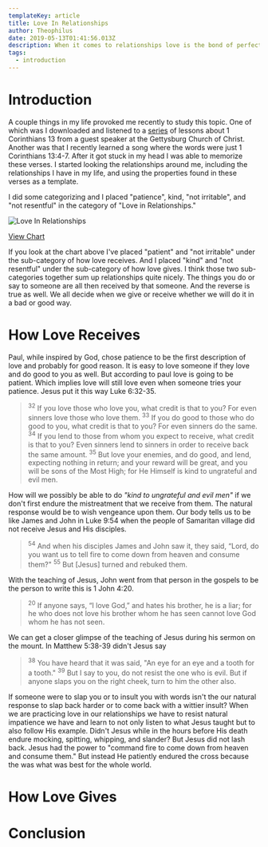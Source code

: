 ```yaml
---
templateKey: article
title: Love In Relationships
author: Theophilus
date: 2019-05-13T01:41:56.013Z
description: When it comes to relationships love is the bond of perfection. Here are four properties from 1 Corinthians 13:4-7 that stick out to me as keys to achieving this bond, patient, kind, not irritable, and not resentful. This chart categorizes these properties by whether love "is" or "is not" and if it is part of giving or receiving.
tags:
  - introduction
---
```


# Introduction

A couple things in my life provoked me recently to study this topic. One of which was I downloaded and listened to a [series](https://www.gettysburgchurchofchrist.org/sermons/?wpfc_sermon_series=the-greatest-of-these) of lessons about 1 Corinthians 13 from a guest speaker at the Gettysburg Church of Christ. Another was that I recently learned a song where the words were just 1 Corinthians 13:4-7. After it got stuck in my head I was able to memorize these verses. I started looking the relationships around me, including the relationships I have in my life, and using the properties found in these verses as a template.

I did some categorizing and I placed "patience", kind, "not irritable", and "not resentful" in the category of "Love in Relationships."

![Love In Relationships](/images/love-in-relationships.png "Love In Relationships")

[View Chart](/charts/love-in-relationships-chart)

If you look at the chart above I've placed "patient" and "not irritable" under the sub-category of how love receives. And I placed "kind" and "not resentful" under the sub-category of how love gives. I think those two sub-categories together sum up relationships quite nicely. The things you do or say to someone are all then received by that someone. And the reverse is true as well. We all decide when we give or receive whether we will do it in a bad or good way.

# How Love Receives

Paul, while inspired by God, chose patience to be the first description of love and probably for good reason. It is easy to love someone if they love and do good to you as well. But according to paul love is going to be patient. Which implies love will still love even when someone tries your patience. Jesus put it this way Luke 6:32-35.

> <sup>32</sup> If you love those who love you, what credit is that to you? For even sinners love those who love them. <sup>33</sup> If you do good to those who do good to you, what credit is that to you? For even sinners do the same. <sup>34</sup> If you lend to those from whom you expect to receive, what credit is that to you? Even sinners lend to sinners in order to receive back the same amount. <sup>35</sup> But love your enemies, and do good, and lend, expecting nothing in return; and your reward will be great, and you will be sons of the Most High; for He Himself is kind to ungrateful and evil men.

How will we possibly be able to do _"kind to ungrateful and evil men"_ if we don't first endure the mistreatment that we receive from them. The natural response would be to wish vengeance upon them. Our body tells us to be like James and John in Luke 9:54 when the people of Samaritan village did not receive Jesus and His disciples.

> <sup>54</sup> And when his disciples James and John saw it, they said, “Lord, do you want us to tell fire to come down from heaven and consume them?" <sup>55</sup> But [Jesus] turned and rebuked them.

With the teaching of Jesus, John went from that person in the gospels to be the person to write this is 1 John 4:20.

> <sup>20</sup> If anyone says, “I love God,” and hates his brother, he is a liar; for he who does not love his brother whom he has seen cannot love God whom he has not seen.

We can get a closer glimpse of the teaching of Jesus during his sermon on the mount. In Matthew 5:38-39 didn't Jesus say

> <sup>38</sup> You have heard that it was said, "An eye for an eye and a tooth for a tooth." <sup>39</sup> But I say to you, do not resist the one who is evil. But if anyone slaps you on the right cheek, turn to him the other also.

If someone were to slap you or to insult you with words isn't the our natural response to slap back harder or to come back with a wittier insult? When we are practicing love in our relationships we have to resist natural impatience we have and learn to not only listen to what Jesus taught but to also follow His example. Didn't Jesus while in the hours before His death endure mocking, spitting, whipping, and slander? But Jesus did not lash back. Jesus had the power to "command fire to come down from heaven and consume them." But instead He patiently endured the cross because the was what was best for the whole world.

# How Love Gives

# Conclusion
